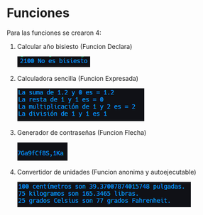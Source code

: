 # Funciones

Para las funciones se crearon 4:

1.  Calcular año bisiesto (Funcion Declara)

    ![](Images/Pasted%20image%2020230520232528.png)

2.  Calculadora sencilla (Funcion Expresada)

    ![](Images/Pasted%20image%2020230520232538.png)

3.  Generador de contraseñas (Funcion Flecha)

    ![](Images/Pasted%20image%2020230520232555.png)

4.  Convertidor de unidades (Funcion anonima y autoejecutable)

    ![](Images/Pasted%20image%2020230520232608.png)
